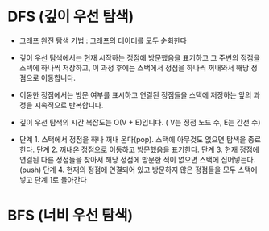 # DFS (깊이 우선 탐색)

- 그래프 완전 탐색 기법 : 그래프의 데이터를 모두 순회한다

- 깊이 우선 탐색에서는 현재 시작하는 정점에 방문했음을 표기하고 그 주변의 정점을 스택에 하나씩 저장하고, 이 과정
  후에는 스택에서 정점을 하나씩 꺼내와서 해당 정점으로 이동합니다.
- 이동한 정점에서는 방문 여부를 표시하고 연결된 정점들을 스택에 저장하는 앞의 과정을 지속적으로 반복합니다.
- 깊이 우선 탐색의 시간 복잡도는 O(V + E)입니다. ( V는 정점 노드 수, E는 간선 수)
- 
  단계 1. 스택에서 정점을 하나 꺼내 온다(pop). 스택에 아무것도 없으면 탐색을 종료한다.
  단계 2. 꺼내온 정점으로 이동하고 방문했음을 표기한다.
  단계 3. 현재 정점에 연결된 다른 정점들을 찾아서 해당 정점에 방문한 적이 없으면 스택에
  집어넣는다.(push)
  단계 4. 현재의 정점에 연결되어 있고 방문하지 않은 정점들을 모두 스택에 넣고
  단계 1로 돌아간다

# BFS (너비 우선 탐색)